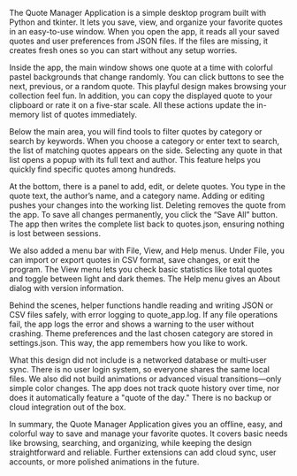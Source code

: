 The Quote Manager Application is a simple desktop program built with Python and tkinter. It lets you save, view, and organize your favorite 
quotes in an easy-to-use window. When you open the app, it reads all your saved quotes and user preferences from JSON files. If the files are missing,
 it creates fresh ones so you can start without any setup worries.

Inside the app, the main window shows one quote at a time with colorful pastel backgrounds that change randomly. You can click 
buttons to see the next, previous, or a random quote. This playful design makes browsing your collection feel fun. In addition, you can copy 
the displayed quote to your clipboard or rate it on a five-star scale. All these actions update the in-memory list of quotes immediately.

Below the main area, you will find tools to filter quotes by category or search by keywords. When you choose a category or enter text to search, 
the list of matching quotes appears on the side. Selecting any quote in that list opens a popup with its full text and author. This feature helps 
you quickly find specific quotes among hundreds.

At the bottom, there is a panel to add, edit, or delete quotes. You type in the quote text, the author’s name, and a category name. Adding or 
editing pushes your changes into the working list. Deleting removes the quote from the app. To save all changes permanently, you click the
“Save All” button. The app then writes the complete list back to quotes.json, ensuring nothing is lost between sessions.

We also added a menu bar with File, View, and Help menus. Under File, you can import or export quotes in CSV format, save changes, or exit 
the program. The View menu lets you check basic statistics like total quotes and toggle between light and dark themes. The Help menu gives an 
About dialog with version information.

Behind the scenes, helper functions handle reading and writing JSON or CSV files safely, with error logging to quote_app.log. If any file 
operations fail, the app logs the error and shows a warning to the user without crashing. Theme preferences and the last chosen category are 
stored in settings.json. This way, the app remembers how you like to work.

What this design did not include is a networked database or multi‑user sync. There is no user login system, so everyone shares the same local 
files. We also did not build animations or advanced visual transitions—only simple color changes. The app does not track quote history over time, 
nor does it automatically feature a "quote of the day." There is no backup or cloud integration out of the box.

In summary, the Quote Manager Application gives you an offline, easy, and colorful way to save and manage your favorite quotes. It covers basic
needs like browsing, searching, and organizing, while keeping the design straightforward and reliable. Further extensions can add cloud sync, 
user accounts, or more polished animations in the future.
